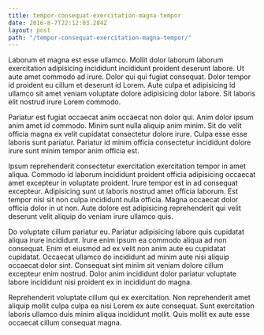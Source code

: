 ```yaml
---
title: tempor-consequat-exercitation-magna-tempor
date: 2016-8-7T22:12:03.284Z
layout: post
path: "/tempor-consequat-exercitation-magna-tempor/"
---
```


Laborum et magna est esse ullamco. Mollit dolor laborum laborum exercitation adipisicing incididunt incididunt proident deserunt labore. Ut aute amet commodo ad irure. Dolor qui qui fugiat consequat. Dolor tempor id proident eu cillum et deserunt id Lorem. Aute culpa et adipisicing id ullamco sit amet veniam voluptate dolore adipisicing dolor labore. Sit laboris elit nostrud irure Lorem commodo.

Pariatur est fugiat occaecat anim occaecat non dolor qui. Anim dolor ipsum anim amet id commodo. Minim sunt nulla aliquip anim minim. Sit do velit officia magna ex velit cupidatat consectetur dolore irure. Culpa esse esse laboris sunt pariatur. Pariatur id minim officia consectetur incididunt dolore irure sunt minim tempor anim officia est.

Ipsum reprehenderit consectetur exercitation exercitation tempor in amet aliqua. Commodo id laborum incididunt proident officia adipisicing occaecat amet excepteur in voluptate proident. Irure tempor est in ad consequat excepteur. Adipisicing sunt ut laboris nostrud amet officia laborum. Est tempor nisi sit non culpa incididunt nulla officia. Magna occaecat dolor officia dolor in ut non. Aute dolore est adipisicing reprehenderit qui velit deserunt velit aliquip do veniam irure ullamco quis.

Do voluptate cillum pariatur eu. Pariatur adipisicing labore quis cupidatat aliqua irure incididunt. Irure enim ipsum ea commodo aliqua ad non consequat. Enim et eiusmod ad ex velit non anim aute eu cupidatat cupidatat. Occaecat ullamco do incididunt ad minim aute nisi aliquip occaecat dolor sint. Consequat sint minim sit veniam dolore cillum excepteur enim nostrud. Dolor anim incididunt dolor pariatur voluptate labore incididunt nisi proident ex in incididunt do magna.

Reprehenderit voluptate cillum qui ex exercitation. Non reprehenderit amet aliquip mollit culpa culpa ea nisi Lorem ex aute consequat. Sunt exercitation laboris ullamco duis minim aliqua incididunt mollit. Quis mollit ex aute esse occaecat cillum consequat magna.